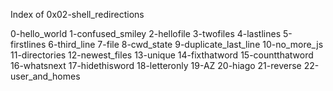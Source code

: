 Index of 0x02-shell_redirections

0-hello_world
1-confused_smiley
2-hellofile
3-twofiles
4-lastlines
5-firstlines
6-third_line
7-file
8-cwd_state
9-duplicate_last_line
10-no_more_js
11-directories
12-newest_files
13-unique
14-fixthatword
15-countthatword
16-whatsnext
17-hidethisword
18-letteronly
19-AZ
20-hiago
21-reverse
22-user_and_homes
